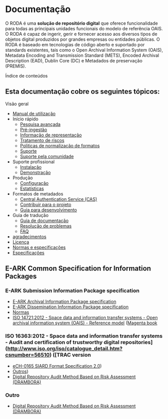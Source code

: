 # Documentação

O RODA é uma **solução de repositório digital** que oferece funcionalidade para todas as principais unidades funcionais do modelo de referência OAIS. O RODA é capaz de ingerir, gerir e fornecer acesso aos diversos tipos de objetos digital produzidos por grandes empresas ou entidades públicas. O RODA é baseado em tecnologias de código aberto e suportado por standards existentes, tais como o Open Archival Information System (OAIS), Metadata Encoding and Transmission Standard (METS), Encoded Archival Description (EAD), Dublin Core (DC) e Metadados de preservação (PREMIS).

Índice de conteúdos


## Esta documentação cobre os seguintes tópicos:

Visão geral

- [Manual de utilização](Overview.md)
- Início rápido
    - [Pesquisa avançada](Quickstart.md)
    - [Pré-ingestão](Advanced_Search.md)
    - [Informação de representação](Pre_Ingest.md)
    - [Tratamento de riscos](EditDescriptiveMetadata.md)
    - [Politicas de normalização de formatos](Risk_Assessment.md)
    - [Suporte](Representation_Information.md)
    - [Suporte pela comunidade](Format_Normalization_Policy.md)
- Suporte profissional
    - [Instalação](Community_Support.md)
    - [Demonstração](Professional_Support.md)
- Produção
    - [Configuração](Installation_Testing_Environments.md)
    - [Estatísticas](Installation_Production_Environments.md)
- Formatos de metadados
    - [Central Authentication Service (CAS)](Statistics.md)
    - [Contribuir para o projeto](Metadata_Formats.md)
    - [Guia para desenvolvimento](Central_Authentication_Service.md)
- Guia de tradução
    - [Guia de documentação](Developers_Guide.md)
    - [Resolução de problemas](Translation_Guide.md)
    - [FAQ](Documentation_Guide.md)
- [agradecimentos](Troubleshooting.md)
- [Licença](FAQ.md)
- [Normas e especificações](Acknowledgements.md)
- [Especificações](License.md)

## E-ARK Common Specification for Information Packages

### E-ARK Submission Information Package specification

* [E-ARK Archival Information Package specification](http://www.dilcis.eu/specifications/common-specification)
* [E-ARK Dissemination Information Package specification](http://www.dilcis.eu/specifications/sip)
* [Normas](http://www.dilcis.eu/specifications/aip)
* [ISO 14721:2012 - Space data and information transfer systems - Open archival information system (OAIS) - Reference model](http://www.iso.org/iso/catalogue_detail.htm?csnumber=57284) ([Magenta book](http://www.dilcis.eu/specifications/dip)

### ISO 16363:2012 - Space data and information transfer systems - Audit and certification of trustworthy digital repositories](http://www.iso.org/iso/catalogue_detail.htm?csnumber=56510) ([TRAC version

* [eCH-0165 SIARD Format Specification 2.0](http://public.ccsds.org/publications/archive/650x0m2.pdf))
* [Outros](https://www.crl.edu/sites/default/files/d6/attachments/pages/trac_0.pdf))
* [Digital Repository Audit Method Based on Risk Assessment (DRAMBORA)](https://www.ech.ch/vechweb/page?p=dossier&documentNumber=eCH-0165&documentVersion=2.0)


### Outro

* [Digital Repository Audit Method Based on Risk Assessment (DRAMBORA)](http://www.repositoryaudit.eu/download/)
